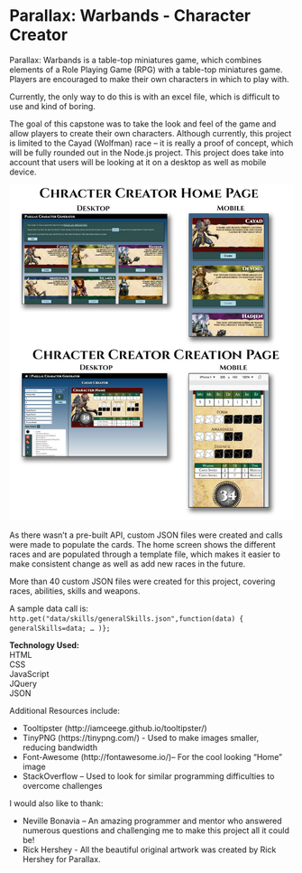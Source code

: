 # Parallax: Warbands - Character Creator


Parallax: Warbands is a table-top miniatures game, which combines elements of a Role Playing Game (RPG) with a table-top miniatures game.  Players are encouraged to make their own characters in which to play with.   

Currently, the only way to do this is with an excel file, which is difficult to use and kind of boring.  

The goal of this capstone was to take the look and feel of the game and allow players to create their own characters.  Although currently, this project is limited to the Cayad (Wolfman) race – it is really a proof of concept, which will be fully rounded out in the Node.js project.  This project does take into account that users will be looking at it on a desktop as well as mobile device.  

<img src="img/Screen_Images.jpg" alt="Screen Images for Parallax Character Card Creator">

As there wasn’t a pre-built API, custom JSON files were created and calls were made to populate the cards.  The home screen shows the different races and are populated through a template file, which makes it easier to make consistent change as well as add new races in the future.  

More than 40 custom JSON files were created for this project, covering races, abilities, skills and weapons.   

A sample data call is: <br />
`http.get("data/skills/generalSkills.json",function(data)
{
		generalSkills=data;
		…
	)};`


<strong>Technology Used:</strong><br />
HTML<br />
CSS <br />
JavaScript<br /> 
JQuery<br />
JSON<br />

Additional Resources include: 
<ul>
<li>Tooltipster (http://iamceege.github.io/tooltipster/) </li>
<li>TinyPNG (https://tinypng.com/) - Used to make images smaller, reducing bandwidth</li>
<li>Font-Awesome (http://fontawesome.io/)– For the cool looking “Home” image</li>
<li>StackOverflow – Used to look for similar programming difficulties to overcome challenges</li>
</ul>


I would also like to thank:<br>
<ul>
<li>Neville Bonavia – An amazing programmer and mentor who answered numerous questions and challenging me to make this project all it could be!</li>
<li>Rick Hershey - All the beautiful original artwork was created by Rick Hershey for Parallax.</li>


</ul>









